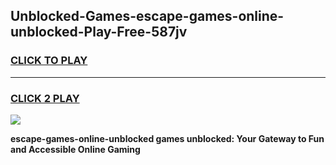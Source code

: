 
## Unblocked-Games-escape-games-online-unblocked-Play-Free-587jv
<h3>
<a href="https://premium76.site?title=escape-games-online-unblocked&ref=10A">CLICK TO PLAY</a></h3>
<hr>

<h3>
<a href="https://premium76.site?title=escape-games-online-unblocked&ref=10A">CLICK 2 PLAY</a>
  
</h3>

<a href="https://premium76.site?title=escape-games-online-unblocked&ref=10A"><img src="https://clearcache.store/games.png"></a>


**escape-games-online-unblocked games unblocked: Your Gateway to Fun and Accessible Online Gaming**
